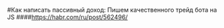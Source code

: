 #Как написать пассивный доход: Пишем качественного трейд бота на JS
####https://habr.com/ru/post/562496/
